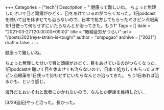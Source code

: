 +++
Categories = ["tech"]
Description = " 健康って難しいね。  ちょっと無理したせいで目と頭痛がひどく、目をあけているのがつらくなった。1日podcastを聴いて目を休ませても治らないので、日本で処方してもらったミオピン点眼薬を1日使って何もせずにいたらなんとか治ってきた。もう1"
Tags = []
date = "2021-03-27T20:00:00+09:00"
title = "眼精疲労がつらい"
url = "/posts/2021/eye-strain-is-tough/"
author = "ompugao"
archive = ["2021"]
draft = false
+++

<body>
<p>健康って難しいね。</p>

<p>ちょっと無理したせいで目と頭痛がひどく、目をあけているのがつらくなった。
1日podcastを聴いて目を休ませても治らないので、日本で処方してもらったミオピン点眼薬を1日使って何もせずにいたらなんとか治ってきた。
もう1日あれば治るかも、という感じ。</p>

<p>海外だとおいそれと医者にかかれないので、なんとか健康を維持したい…</p>

<p>[3/29追記]やっと治った。長かった。</p>
</body>
